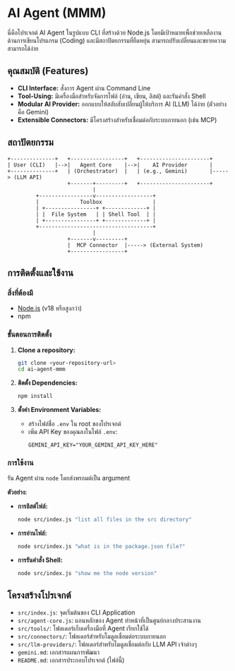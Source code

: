 # AI Agent (MMM)

นี่คือโปรเจกต์ AI Agent ในรูปแบบ CLI ที่สร้างด้วย Node.js โดยมีเป้าหมายเพื่อช่วยเหลืองานด้านการเขียนโปรแกรม (Coding) และมีสถาปัตยกรรมที่ยืดหยุ่น สามารถปรับเปลี่ยนและขยายความสามารถได้ง่าย

## คุณสมบัติ (Features)

- **CLI Interface:** สั่งการ Agent ผ่าน Command Line
- **Tool-Using:** มีเครื่องมือสำหรับจัดการไฟล์ (อ่าน, เขียน, ลิสต์) และรันคำสั่ง Shell
- **Modular AI Provider:** ออกแบบให้สลับสับเปลี่ยนผู้ให้บริการ AI (LLM) ได้ง่าย (ตัวอย่างคือ Gemini)
- **Extensible Connectors:** มีโครงสร้างสำหรับเชื่อมต่อกับระบบภายนอก (เช่น MCP)

## สถาปัตยกรรม

```
+--------------+   +-----------------+   +----------------------+
| User (CLI)   |-->|   Agent Core    |-->|    AI Provider       |
+--------------+   | (Orchestrator)  |   | (e.g., Gemini)       |-----> (LLM API)
                   +-------+---------+   +----------------------+
                           |
         +-----------------v------------------+
         |             Toolbox                |
         | +----------------+ +-------------+ |
         | |  File System   | | Shell Tool  | |
         | +----------------+ +-------------+ |
         +------------------------------------+
                           |
                   +-------v---------+
                   |  MCP Connector  |-----> (External System)
                   +-----------------+
```

## การติดตั้งและใช้งาน

### สิ่งที่ต้องมี
- [Node.js](https://nodejs.org/) (v18 หรือสูงกว่า)
- npm

### ขั้นตอนการติดตั้ง

1.  **Clone a repository:**
    ```bash
    git clone <your-repository-url>
    cd ai-agent-mmm
    ```

2.  **ติดตั้ง Dependencies:**
    ```bash
    npm install
    ```

3.  **ตั้งค่า Environment Variables:**
    - สร้างไฟล์ชื่อ `.env` ใน root ของโปรเจกต์
    - เพิ่ม API Key ของคุณลงในไฟล์ `.env`:
      ```
      GEMINI_API_KEY="YOUR_GEMINI_API_KEY_HERE"
      ```

### การใช้งาน

รัน Agent ผ่าน `node` โดยส่งพรอมต์เป็น argument

**ตัวอย่าง:**

- **การลิสต์ไฟล์:**
  ```bash
  node src/index.js "list all files in the src directory"
  ```

- **การอ่านไฟล์:**
  ```bash
  node src/index.js "what is in the package.json file?"
  ```

- **การรันคำสั่ง Shell:**
  ```bash
  node src/index.js "show me the node version"
  ```

## โครงสร้างโปรเจกต์

- `src/index.js`: จุดเริ่มต้นของ CLI Application
- `src/agent-core.js`: แกนหลักของ Agent ทำหน้าที่เป็นศูนย์กลางประสานงาน
- `src/tools/`: โฟลเดอร์เก็บเครื่องมือที่ Agent เรียกใช้ได้
- `src/connectors/`: โฟลเดอร์สำหรับโมดูลเชื่อมต่อระบบภายนอก
- `src/llm-providers/`: โฟลเดอร์สำหรับโมดูลเชื่อมต่อกับ LLM API เจ้าต่างๆ
- `gemini.md`: เอกสารแผนการพัฒนา
- `README.md`: เอกสารประกอบโปรเจกต์ (ไฟล์นี้)
